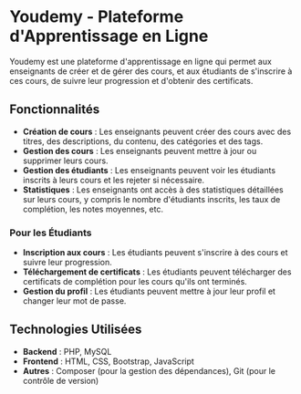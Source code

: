  # Youdemy - Plateforme d'Apprentissage en Ligne

Youdemy est une plateforme d'apprentissage en ligne qui permet aux enseignants de créer et de gérer des cours, et aux étudiants de s'inscrire à ces cours, de suivre leur progression et d'obtenir des certificats.

## Fonctionnalités

<!-- ### Pour les Enseignants -->
- **Création de cours** : Les enseignants peuvent créer des cours avec des titres, des descriptions, du contenu, des catégories et des tags.
- **Gestion des cours** : Les enseignants peuvent mettre à jour ou supprimer leurs cours.
- **Gestion des étudiants** : Les enseignants peuvent voir les étudiants inscrits à leurs cours et les rejeter si nécessaire.
- **Statistiques** : Les enseignants ont accès à des statistiques détaillées sur leurs cours, y compris le nombre d'étudiants inscrits, les taux de complétion, les notes moyennes, etc.

### Pour les Étudiants
- **Inscription aux cours** : Les étudiants peuvent s'inscrire à des cours et suivre leur progression.
- **Téléchargement de certificats** : Les étudiants peuvent télécharger des certificats de complétion pour les cours qu'ils ont terminés.
- **Gestion du profil** : Les étudiants peuvent mettre à jour leur profil et changer leur mot de passe.

## Technologies Utilisées

- **Backend** : PHP, MySQL
- **Frontend** : HTML, CSS, Bootstrap, JavaScript
- **Autres** : Composer (pour la gestion des dépendances), Git (pour le contrôle de version)

